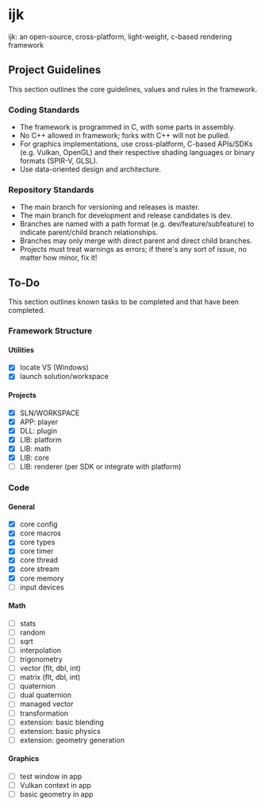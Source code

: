 # ijk
ijk: an open-source, cross-platform, light-weight, c-based rendering framework


## Project Guidelines
This section outlines the core guidelines, values and rules in the framework.

### Coding Standards
* The framework is programmed in C, with some parts in assembly.
* No C++ allowed in framework; forks with C++ will not be pulled.
* For graphics implementations, use cross-platform, C-based APIs/SDKs (e.g. Vulkan, OpenGL) and their respective shading languages or binary formats (SPIR-V, GLSL).
* Use data-oriented design and architecture.

### Repository Standards
* The main branch for versioning and releases is master.
* The main branch for development and release candidates is dev.
* Branches are named with a path format (e.g. dev/feature/subfeature) to indicate parent/child branch relationships.
* Branches may only merge with direct parent and direct child branches.
* Projects must treat warnings as errors; if there's any sort of issue, no matter how minor, fix it!


## To-Do
This section outlines known tasks to be completed and that have been completed.

### Framework Structure
#### Utilities
- [x] locate VS (Windows)
- [x] launch solution/workspace
#### Projects
- [x] SLN/WORKSPACE
- [x] APP: player
- [x] DLL: plugin
- [x] LIB: platform
- [x] LIB: math
- [x] LIB: core
- [ ] LIB: renderer (per SDK or integrate with platform)

### Code
#### General
- [x] core config
- [x] core macros
- [x] core types
- [x] core timer
- [x] core thread
- [x] core stream
- [x] core memory
- [ ] input devices
#### Math
- [ ] stats
- [ ] random
- [ ] sqrt
- [ ] interpolation
- [ ] trigonometry
- [ ] vector (flt, dbl, int)
- [ ] matrix (flt, dbl, int)
- [ ] quaternion
- [ ] dual quaternion
- [ ] managed vector
- [ ] transformation
- [ ] extension: basic blending
- [ ] extension: basic physics
- [ ] extension: geometry generation
#### Graphics
- [ ] test window in app
- [ ] Vulkan context in app
- [ ] basic geometry in app
